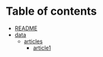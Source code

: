 # Table of contents

* [README](README.md)
* [data](data/README.md)
  * [articles](data/articles/README.md)
    * [article1](data/articles/article1.md)
